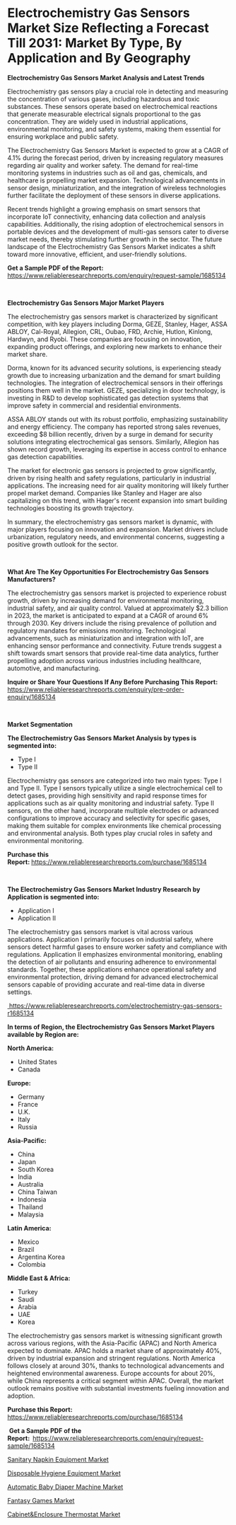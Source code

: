 <p><h1>Electrochemistry Gas Sensors Market Size Reflecting a Forecast Till 2031: Market By Type, By Application and By Geography</h1></p><p><strong>Electrochemistry Gas Sensors Market Analysis and Latest Trends</strong></p>
<p><p>Electrochemistry gas sensors play a crucial role in detecting and measuring the concentration of various gases, including hazardous and toxic substances. These sensors operate based on electrochemical reactions that generate measurable electrical signals proportional to the gas concentration. They are widely used in industrial applications, environmental monitoring, and safety systems, making them essential for ensuring workplace and public safety.</p><p>The Electrochemistry Gas Sensors Market is expected to grow at a CAGR of 4.1% during the forecast period, driven by increasing regulatory measures regarding air quality and worker safety. The demand for real-time monitoring systems in industries such as oil and gas, chemicals, and healthcare is propelling market expansion. Technological advancements in sensor design, miniaturization, and the integration of wireless technologies further facilitate the deployment of these sensors in diverse applications.</p><p>Recent trends highlight a growing emphasis on smart sensors that incorporate IoT connectivity, enhancing data collection and analysis capabilities. Additionally, the rising adoption of electrochemical sensors in portable devices and the development of multi-gas sensors cater to diverse market needs, thereby stimulating further growth in the sector. The future landscape of the Electrochemistry Gas Sensors Market indicates a shift toward more innovative, efficient, and user-friendly solutions.</p></p>
<p><strong>Get a Sample PDF of the Report:&nbsp;</strong> <a href="https://www.reliableresearchreports.com/enquiry/request-sample/1685134?utm_campaign=1333&utm_medium=2&utm_source=Github&utm_content=ia&utm_term=16102024&utm_id=electrochemistry-gas-sensors">https://www.reliableresearchreports.com/enquiry/request-sample/1685134</a></p>
<p>&nbsp;</p>
<p><strong>Electrochemistry Gas Sensors Major Market Players</strong></p>
<p><p>The electrochemistry gas sensors market is characterized by significant competition, with key players including Dorma, GEZE, Stanley, Hager, ASSA ABLOY, Cal-Royal, Allegion, CRL, Oubao, FRD, Archie, Hutlon, Kinlong, Hardwyn, and Ryobi. These companies are focusing on innovation, expanding product offerings, and exploring new markets to enhance their market share.</p><p>Dorma, known for its advanced security solutions, is experiencing steady growth due to increasing urbanization and the demand for smart building technologies. The integration of electrochemical sensors in their offerings positions them well in the market. GEZE, specializing in door technology, is investing in R&D to develop sophisticated gas detection systems that improve safety in commercial and residential environments.</p><p>ASSA ABLOY stands out with its robust portfolio, emphasizing sustainability and energy efficiency. The company has reported strong sales revenues, exceeding $8 billion recently, driven by a surge in demand for security solutions integrating electrochemical gas sensors. Similarly, Allegion has shown record growth, leveraging its expertise in access control to enhance gas detection capabilities.</p><p>The market for electronic gas sensors is projected to grow significantly, driven by rising health and safety regulations, particularly in industrial applications. The increasing need for air quality monitoring will likely further propel market demand. Companies like Stanley and Hager are also capitalizing on this trend, with Hager's recent expansion into smart building technologies boosting its growth trajectory.</p><p>In summary, the electrochemistry gas sensors market is dynamic, with major players focusing on innovation and expansion. Market drivers include urbanization, regulatory needs, and environmental concerns, suggesting a positive growth outlook for the sector.</p></p>
<p>&nbsp;</p>
<p><strong>What Are The Key Opportunities For Electrochemistry Gas Sensors Manufacturers?</strong></p>
<p><p>The electrochemistry gas sensors market is projected to experience robust growth, driven by increasing demand for environmental monitoring, industrial safety, and air quality control. Valued at approximately $2.3 billion in 2023, the market is anticipated to expand at a CAGR of around 6% through 2030. Key drivers include the rising prevalence of pollution and regulatory mandates for emissions monitoring. Technological advancements, such as miniaturization and integration with IoT, are enhancing sensor performance and connectivity. Future trends suggest a shift towards smart sensors that provide real-time data analytics, further propelling adoption across various industries including healthcare, automotive, and manufacturing.</p></p>
<p><strong>Inquire or Share Your Questions If Any Before Purchasing This Report:</strong> <a href="https://www.reliableresearchreports.com/enquiry/pre-order-enquiry/1685134?utm_campaign=1333&utm_medium=2&utm_source=Github&utm_content=ia&utm_term=16102024&utm_id=electrochemistry-gas-sensors">https://www.reliableresearchreports.com/enquiry/pre-order-enquiry/1685134</a></p>
<p>&nbsp;</p>
<p><strong>Market Segmentation</strong></p>
<p><strong>The Electrochemistry Gas Sensors Market Analysis by types is segmented into:</strong></p>
<p><ul><li>Type I</li><li>Type II</li></ul></p>
<p><p>Electrochemistry gas sensors are categorized into two main types: Type I and Type II. Type I sensors typically utilize a single electrochemical cell to detect gases, providing high sensitivity and rapid response times for applications such as air quality monitoring and industrial safety. Type II sensors, on the other hand, incorporate multiple electrodes or advanced configurations to improve accuracy and selectivity for specific gases, making them suitable for complex environments like chemical processing and environmental analysis. Both types play crucial roles in safety and environmental monitoring.</p></p>
<p><strong>Purchase this Report:&nbsp;</strong><a href="https://www.reliableresearchreports.com/purchase/1685134?utm_campaign=1333&utm_medium=2&utm_source=Github&utm_content=ia&utm_term=16102024&utm_id=electrochemistry-gas-sensors">https://www.reliableresearchreports.com/purchase/1685134</a></p>
<p>&nbsp;</p>
<p><strong>The Electrochemistry Gas Sensors Market Industry Research by Application is segmented into:</strong></p>
<p><ul><li>Application I</li><li>Application II</li></ul></p>
<p><p>The electrochemistry gas sensors market is vital across various applications. Application I primarily focuses on industrial safety, where sensors detect harmful gases to ensure worker safety and compliance with regulations. Application II emphasizes environmental monitoring, enabling the detection of air pollutants and ensuring adherence to environmental standards. Together, these applications enhance operational safety and environmental protection, driving demand for advanced electrochemical sensors capable of providing accurate and real-time data in diverse settings.</p></p>
<p><a href="https://www.reliableresearchreports.com/electrochemistry-gas-sensors-r1685134?utm_campaign=1333&utm_medium=2&utm_source=Github&utm_content=ia&utm_term=16102024&utm_id=electrochemistry-gas-sensors">&nbsp;https://www.reliableresearchreports.com/electrochemistry-gas-sensors-r1685134</a></p>
<p><strong>In terms of Region, the Electrochemistry Gas Sensors Market Players available by Region are:</strong></p>
<p>
    <p> <strong> North America: </strong>
        <ul>
            <li>United States</li>
            <li>Canada</li>
        </ul>
        </p> 
    <p> <strong> Europe: </strong>
        <ul>
            <li>Germany</li>
            <li>France</li>
            <li>U.K.</li>
            <li>Italy</li>
            <li>Russia</li>
        </ul>
        </p> 
    <p> <strong> Asia-Pacific: </strong>
        <ul>
            <li>China</li>
            <li>Japan</li>
            <li>South Korea</li>
            <li>India</li>
            <li>Australia</li>
            <li>China Taiwan</li>
            <li>Indonesia</li>
            <li>Thailand</li>
            <li>Malaysia</li>
        </ul>
        </p> 
    <p> <strong> Latin America: </strong>
        <ul>
            <li>Mexico</li>
            <li>Brazil</li>
            <li>Argentina Korea</li>
            <li>Colombia</li>
        </ul>
        </p> 
    <p> <strong> Middle East & Africa: </strong>
        <ul>
            <li>Turkey</li>
            <li>Saudi</li>
            <li>Arabia</li>
            <li>UAE</li>
            <li>Korea</li>
        </ul>
    </p>
    </p>
<p><p>The electrochemistry gas sensors market is witnessing significant growth across various regions, with the Asia-Pacific (APAC) and North America expected to dominate. APAC holds a market share of approximately 40%, driven by industrial expansion and stringent regulations. North America follows closely at around 30%, thanks to technological advancements and heightened environmental awareness. Europe accounts for about 20%, while China represents a critical segment within APAC. Overall, the market outlook remains positive with substantial investments fueling innovation and adoption.</p></p>
<p><strong>Purchase this Report: </strong><a href="https://www.reliableresearchreports.com/purchase/1685134?utm_campaign=1333&utm_medium=2&utm_source=Github&utm_content=ia&utm_term=16102024&utm_id=electrochemistry-gas-sensors">https://www.reliableresearchreports.com/purchase/1685134</a></p>
<p>&nbsp;<strong>Get a Sample PDF of the Report:&nbsp;&nbsp;</strong><a href="https://www.reliableresearchreports.com/enquiry/request-sample/1685134?utm_campaign=1333&utm_medium=2&utm_source=Github&utm_content=ia&utm_term=16102024&utm_id=electrochemistry-gas-sensors">https://www.reliableresearchreports.com/enquiry/request-sample/1685134</a></p>
<p><strong></strong></p>
<p><p><a href="https://www.linkedin.com/pulse/sanitary-napkin-equipment-market-transformation-comparative-ss5uc?trk=public_post_embed_feed-article-content&utm_campaign=1333&utm_medium=2&utm_source=Github&utm_content=ia&utm_term=16102024&utm_id=electrochemistry-gas-sensors">Sanitary Napkin Equipment Market</a></p><p><a href="https://www.linkedin.com/pulse/navigating-disposable-hygiene-equipment-market-expert-analysis-dmxzc?trk=public_post_embed_feed-article-content&utm_campaign=1333&utm_medium=2&utm_source=Github&utm_content=ia&utm_term=16102024&utm_id=electrochemistry-gas-sensors">Disposable Hygiene Equipment Market</a></p><p><a href="https://www.linkedin.com/pulse/automatic-baby-diaper-machine-market-trends-growth-outlook-lr5kc?trk=public_post_embed_feed-article-content&utm_campaign=1333&utm_medium=2&utm_source=Github&utm_content=ia&utm_term=16102024&utm_id=electrochemistry-gas-sensors">Automatic Baby Diaper Machine Market</a></p><p><a href="https://www.linkedin.com/pulse/fantasy-games-market-growth-outlook-from-2024-2031-projecting-z3o2f?trk=public_post_embed_feed-article-content&utm_campaign=1333&utm_medium=2&utm_source=Github&utm_content=ia&utm_term=16102024&utm_id=electrochemistry-gas-sensors">Fantasy Games Market</a></p><p><a href="https://www.linkedin.com/pulse/global-cabinetenclosure-thermostat-market-share-growth-opportunities-fczdc?trk=public_post_embed_feed-article-content&utm_campaign=1333&utm_medium=2&utm_source=Github&utm_content=ia&utm_term=16102024&utm_id=electrochemistry-gas-sensors">Cabinet&Enclosure Thermostat Market</a></p></p>